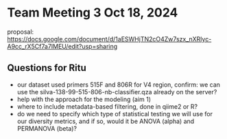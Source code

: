 # Team Meeting 3 Oct 18, 2024
proposal: https://docs.google.com/document/d/1aESWHjTN2cO4Zw7szx_nXRlyc-A9cc_rX5Cf7a7IMEU/edit?usp=sharing

## Questions for Ritu
- our dataset used primers 515F and 806R for V4 region, confirm: we can use the silva-138-99-515-806-nb-classifier.qza already on the server?
 - help with the approach for the modeling (aim 1)
 - where to include metadata-based filtering, done in qiime2 or R?
 - do we need to specify which type of statistical testing we will use for our diversity metrics, and if so, would it be ANOVA (alpha) and PERMANOVA (beta)?
